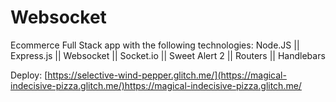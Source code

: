 # Websocket
Ecommerce Full Stack app with the following technologies:
Node.JS || Express.js || Websocket || Socket.io || Sweet Alert 2 || Routers || Handlebars 


Deploy:
[https://selective-wind-pepper.glitch.me/](https://magical-indecisive-pizza.glitch.me/)https://magical-indecisive-pizza.glitch.me/
